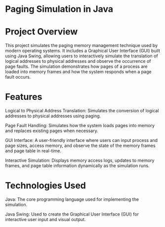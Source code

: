 # Paging Simulation in Java

# Project Overview
This project simulates the paging memory management technique used by modern operating systems. It includes a Graphical User Interface (GUI) built using Java Swing, allowing users to interactively simulate the translation of logical addresses to physical addresses and observe the occurrence of page faults. The simulation demonstrates how pages of a process are loaded into memory frames and how the system responds when a page fault occurs.

# Features
Logical to Physical Address Translation: Simulates the conversion of logical addresses to physical addresses using paging.

Page Fault Handling: Simulates how the system loads pages into memory and replaces existing pages when necessary.

GUI Interface: A user-friendly interface where users can input process and page sizes, access memory, and observe the state of the memory frames and page table in real-time.

Interactive Simulation: Displays memory access logs, updates to memory frames, and page table information dynamically as the simulation runs.

# Technologies Used
Java: The core programming language used for implementing the simulation.

Java Swing: Used to create the Graphical User Interface (GUI) for interactive user input and visual output.
